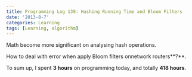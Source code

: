 ```yaml
---
title: Programming Log 139: Hashing Running Time and Bloom Filters
date: '2013-8-7'
categories: Learning
tags: [Learning, algorithm]
---
```


Math become more significant on analysing hash operations.

How to deal with error when apply Bloom filters onnetwork routers**?**.

To sum up, I spent **3 hours** on programming today, and totally **418 hours**. 